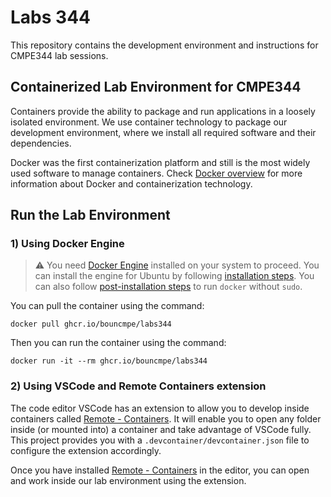 # Labs 344

This repository contains the development environment and instructions for CMPE344 lab sessions. 

## Containerized Lab Environment for CMPE344

Containers provide the ability to package and run applications in a loosely isolated environment. We use container technology to package our development environment, where we install all required software and their dependencies. 

Docker was the first containerization platform and still is the most widely used software to manage containers. Check [Docker overview](https://docs.docker.com/get-started/overview/) for more information about Docker and containerization technology.

## Run the Lab Environment

### 1) Using Docker Engine

> :warning: You need [Docker Engine](https://docs.docker.com/engine/) installed on your system to proceed. You can install the engine for Ubuntu by following [installation steps](https://docs.docker.com/engine/install/ubuntu/). You can also follow [post-installation steps](https://docs.docker.com/engine/install/linux-postinstall/) to run `docker` without `sudo`.

You can pull the container using the command:
```
docker pull ghcr.io/bouncmpe/labs344
```

Then you can run the container using the command:
```
docker run -it --rm ghcr.io/bouncmpe/labs344
```

### 2) Using VSCode and Remote Containers extension

The code editor VSCode has an extension to allow you to develop inside containers called [Remote - Containers](https://code.visualstudio.com/docs/remote/containers). It will enable you to open any folder inside (or mounted into) a container and take advantage of VSCode fully. This project provides you with a `.devcontainer/devcontainer.json` file to configure the extension accordingly.

Once you have installed [Remote - Containers](https://code.visualstudio.com/docs/remote/containers) in the editor, you can open and work inside our lab environment using the extension.